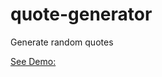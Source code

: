 # quote-generator
Generate random quotes

[See Demo:](https://cpalma-it.github.io/quote-generator/)
